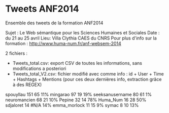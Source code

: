 Tweets ANF2014
=======================
Ensemble des tweets de la formation ANF2014 

Sujet : Le Web sémantique pour les Sciences Humaines et Sociales
Date : du 21 au 25 avril
Lieu: 
Villa Clythia CAES du CNRS
Pour plus d'info sur la formation : http://www.huma-num.fr/anf-websem-2014

2 fichiers :
- Tweets_total.csv: export CSV de toutes les informations, sans modifications a posteriori
- Tweets_total_V2.csv: fichier modifié avec comme info : id + User + Time + Hashtags + Mentions (pour ces deux dernières info, extraction grâce à des REGEX)


spouyllau	151	65	11%
mingarao	97	19	19%
seeksanusername	80	61	1%
neuromancien	68	21	10%
Pepine	32	14	78%
Huma_Num	16	28	50%
sdjaloret	14	#N/A	14%
emma_morlock	11	15	9%
symac	8	10	13%